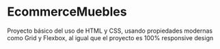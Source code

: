 # EcommerceMuebles
Proyecto básico del uso de HTML y CSS, usando propiedades modernas como Grid y Flexbox, al igual que el proyecto es 100% responsive design 
